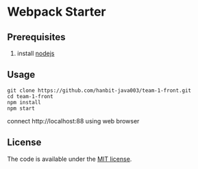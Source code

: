 # Webpack Starter

## Prerequisites

1. install [nodejs](http://nodejs.org)

## Usage

```
git clone https://github.com/hanbit-java003/team-1-front.git
cd team-1-front
npm install
npm start
```

connect http://localhost:88 using web browser

## License

The code is available under the [MIT license](LICENSE.txt).
